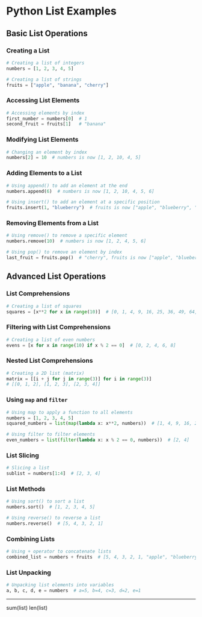 # Python List Examples

## Basic List Operations

### Creating a List
```python
# Creating a list of integers
numbers = [1, 2, 3, 4, 5]

# Creating a list of strings
fruits = ["apple", "banana", "cherry"]
```

### Accessing List Elements
```python
# Accessing elements by index
first_number = numbers[0]  # 1
second_fruit = fruits[1]   # "banana"
```

### Modifying List Elements
```python
# Changing an element by index
numbers[2] = 10  # numbers is now [1, 2, 10, 4, 5]
```

### Adding Elements to a List
```python
# Using append() to add an element at the end
numbers.append(6)  # numbers is now [1, 2, 10, 4, 5, 6]

# Using insert() to add an element at a specific position
fruits.insert(1, "blueberry")  # fruits is now ["apple", "blueberry", "banana", "cherry"]
```

### Removing Elements from a List
```python
# Using remove() to remove a specific element
numbers.remove(10)  # numbers is now [1, 2, 4, 5, 6]

# Using pop() to remove an element by index
last_fruit = fruits.pop()  # "cherry", fruits is now ["apple", "blueberry", "banana"]
```

## Advanced List Operations

### List Comprehensions
```python
# Creating a list of squares
squares = [x**2 for x in range(10)]  # [0, 1, 4, 9, 16, 25, 36, 49, 64, 81]
```

### Filtering with List Comprehensions
```python
# Creating a list of even numbers
evens = [x for x in range(10) if x % 2 == 0]  # [0, 2, 4, 6, 8]
```

### Nested List Comprehensions
```python
# Creating a 2D list (matrix)
matrix = [[i + j for j in range(3)] for i in range(3)]
# [[0, 1, 2], [1, 2, 3], [2, 3, 4]]
```

### Using `map` and `filter`
```python
# Using map to apply a function to all elements
numbers = [1, 2, 3, 4, 5]
squared_numbers = list(map(lambda x: x**2, numbers))  # [1, 4, 9, 16, 25]

# Using filter to filter elements
even_numbers = list(filter(lambda x: x % 2 == 0, numbers))  # [2, 4]
```

### List Slicing
```python
# Slicing a list
sublist = numbers[1:4]  # [2, 3, 4]
```

### List Methods
```python
# Using sort() to sort a list
numbers.sort()  # [1, 2, 3, 4, 5]

# Using reverse() to reverse a list
numbers.reverse()  # [5, 4, 3, 2, 1]
```

### Combining Lists
```python
# Using + operator to concatenate lists
combined_list = numbers + fruits  # [5, 4, 3, 2, 1, "apple", "blueberry", "banana"]
```

### List Unpacking
```python
# Unpacking list elements into variables
a, b, c, d, e = numbers  # a=5, b=4, c=3, d=2, e=1
```

---
sum(list)
len(list)
